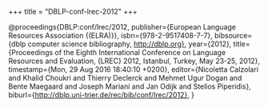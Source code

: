 +++
title = "DBLP-conf-lrec-2012"
+++

@proceedings{DBLP:conf/lrec/2012,
   publisher={European Language Resources Association {(ELRA)}},
   isbn={978-2-9517408-7-7},
   bibsource={dblp computer science bibliography, http://dblp.org},
   year={2012},
   title={Proceedings of the Eighth International Conference on Language Resources
and Evaluation, {LREC} 2012, Istanbul, Turkey, May 23-25, 2012},
   timestamp={Mon, 29 Aug 2016 18:40:10 +0200},
   editor={Nicoletta Calzolari and
Khalid Choukri and
Thierry Declerck and
Mehmet Ugur Dogan and
Bente Maegaard and
Joseph Mariani and
Jan Odijk and
Stelios Piperidis},
   biburl={http://dblp.uni-trier.de/rec/bib/conf/lrec/2012},
}
